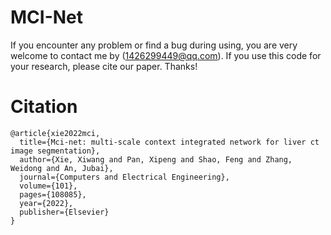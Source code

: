 # MCI-Net


If you encounter any problem or find a bug during using, you are very welcome to contact me by (1426299449@qq.com). If you use this code for your research, please cite our paper. Thanks!
# Citation


    @article{xie2022mci,
      title={Mci-net: multi-scale context integrated network for liver ct image segmentation},
      author={Xie, Xiwang and Pan, Xipeng and Shao, Feng and Zhang, Weidong and An, Jubai},
      journal={Computers and Electrical Engineering},
      volume={101},
      pages={108085},
      year={2022},
      publisher={Elsevier}
    }



